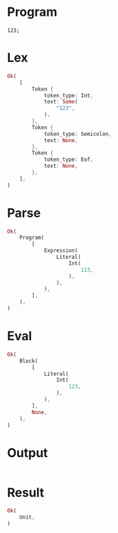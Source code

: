 # Program

```rustleaf
123;
```

# Lex

```rust
Ok(
    [
        Token {
            token_type: Int,
            text: Some(
                "123",
            ),
        },
        Token {
            token_type: Semicolon,
            text: None,
        },
        Token {
            token_type: Eof,
            text: None,
        },
    ],
)
```

# Parse

```rust
Ok(
    Program(
        [
            Expression(
                Literal(
                    Int(
                        123,
                    ),
                ),
            ),
        ],
    ),
)
```

# Eval

```rust
Ok(
    Block(
        [
            Literal(
                Int(
                    123,
                ),
            ),
        ],
        None,
    ),
)
```

# Output

```

```

# Result

```rust
Ok(
    Unit,
)
```
